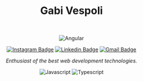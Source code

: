 <h1 align="center">Gabi Vespoli</h1>
<div align="center">
<br/>

![Angular](https://img.shields.io/badge/frontend%20developer-b10026?style=for-the-badge&logo=angular)
<br/>

[![Instagram Badge](https://img.shields.io/badge/-@gabihvespoli-004F4F?style=flat-square&labelColor=004F4F&logo=instagram&logoColor=00DDDD&link=https://www.instagram.com/gabihvespoli)](https://www.instagram.com/gabihvespoli)
[![Linkedin Badge](https://img.shields.io/badge/-Gabriela%20Vespoli-004F4F?style=flat-square&logo=Linkedin&logoColor=00DDDD&link=https://www.linkedin.com/in/gabihvespoli/)](https://www.linkedin.com/in/gabihvespoli/)
[![Gmail Badge](https://img.shields.io/badge/-gabiat3@hotmail.com-004F4F?style=flat-square&logo=Gmail&logoColor=00DDDD&link=mailto:gabiat3@hotmail.com)](mailto:gabiat3@hotmail.com)

<em>Enthusiast of the best web development technologies.</em>
<br/>

![Javascript](https://img.shields.io/badge/javascript-black?style=for-the-badge&logo=javascript)
![Typescript](https://img.shields.io/badge/typescript-black?style=for-the-badge&logo=typescript)

</div>
